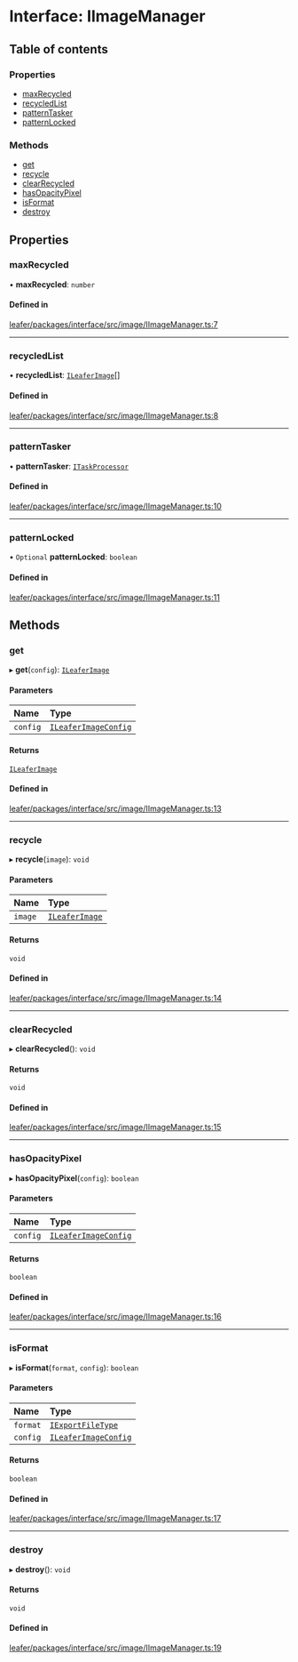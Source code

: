 # Interface: IImageManager

## Table of contents

### Properties

- [maxRecycled](IImageManager.md#maxrecycled)
- [recycledList](IImageManager.md#recycledlist)
- [patternTasker](IImageManager.md#patterntasker)
- [patternLocked](IImageManager.md#patternlocked)

### Methods

- [get](IImageManager.md#get)
- [recycle](IImageManager.md#recycle)
- [clearRecycled](IImageManager.md#clearrecycled)
- [hasOpacityPixel](IImageManager.md#hasopacitypixel)
- [isFormat](IImageManager.md#isformat)
- [destroy](IImageManager.md#destroy)

## Properties

### maxRecycled

• **maxRecycled**: `number`

#### Defined in

[leafer/packages/interface/src/image/IImageManager.ts:7](https://github.com/leaferjs/leafer/blob/fd13609/packages/interface/src/image/IImageManager.ts#L7)

___

### recycledList

• **recycledList**: [`ILeaferImage`](ILeaferImage.md)[]

#### Defined in

[leafer/packages/interface/src/image/IImageManager.ts:8](https://github.com/leaferjs/leafer/blob/fd13609/packages/interface/src/image/IImageManager.ts#L8)

___

### patternTasker

• **patternTasker**: [`ITaskProcessor`](ITaskProcessor.md)

#### Defined in

[leafer/packages/interface/src/image/IImageManager.ts:10](https://github.com/leaferjs/leafer/blob/fd13609/packages/interface/src/image/IImageManager.ts#L10)

___

### patternLocked

• `Optional` **patternLocked**: `boolean`

#### Defined in

[leafer/packages/interface/src/image/IImageManager.ts:11](https://github.com/leaferjs/leafer/blob/fd13609/packages/interface/src/image/IImageManager.ts#L11)

## Methods

### get

▸ **get**(`config`): [`ILeaferImage`](ILeaferImage.md)

#### Parameters

| Name | Type |
| :------ | :------ |
| `config` | [`ILeaferImageConfig`](ILeaferImageConfig.md) |

#### Returns

[`ILeaferImage`](ILeaferImage.md)

#### Defined in

[leafer/packages/interface/src/image/IImageManager.ts:13](https://github.com/leaferjs/leafer/blob/fd13609/packages/interface/src/image/IImageManager.ts#L13)

___

### recycle

▸ **recycle**(`image`): `void`

#### Parameters

| Name | Type |
| :------ | :------ |
| `image` | [`ILeaferImage`](ILeaferImage.md) |

#### Returns

`void`

#### Defined in

[leafer/packages/interface/src/image/IImageManager.ts:14](https://github.com/leaferjs/leafer/blob/fd13609/packages/interface/src/image/IImageManager.ts#L14)

___

### clearRecycled

▸ **clearRecycled**(): `void`

#### Returns

`void`

#### Defined in

[leafer/packages/interface/src/image/IImageManager.ts:15](https://github.com/leaferjs/leafer/blob/fd13609/packages/interface/src/image/IImageManager.ts#L15)

___

### hasOpacityPixel

▸ **hasOpacityPixel**(`config`): `boolean`

#### Parameters

| Name | Type |
| :------ | :------ |
| `config` | [`ILeaferImageConfig`](ILeaferImageConfig.md) |

#### Returns

`boolean`

#### Defined in

[leafer/packages/interface/src/image/IImageManager.ts:16](https://github.com/leaferjs/leafer/blob/fd13609/packages/interface/src/image/IImageManager.ts#L16)

___

### isFormat

▸ **isFormat**(`format`, `config`): `boolean`

#### Parameters

| Name | Type |
| :------ | :------ |
| `format` | [`IExportFileType`](../modules.md#iexportfiletype) |
| `config` | [`ILeaferImageConfig`](ILeaferImageConfig.md) |

#### Returns

`boolean`

#### Defined in

[leafer/packages/interface/src/image/IImageManager.ts:17](https://github.com/leaferjs/leafer/blob/fd13609/packages/interface/src/image/IImageManager.ts#L17)

___

### destroy

▸ **destroy**(): `void`

#### Returns

`void`

#### Defined in

[leafer/packages/interface/src/image/IImageManager.ts:19](https://github.com/leaferjs/leafer/blob/fd13609/packages/interface/src/image/IImageManager.ts#L19)
